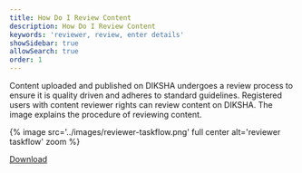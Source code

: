 ```yaml
---
title: How Do I Review Content
description: How Do I Review Content
keywords: 'reviewer, review, enter details'
showSidebar: true
allowSearch: true
order: 1
---
```


Content uploaded and published on DIKSHA undergoes a review process to ensure it is quality driven and adheres to standard guidelines. Registered users with content reviewer rights can review content on DIKSHA. The image explains the procedure of reviewing content.

{% image src='../images/reviewer-taskflow.png' full center  alt='reviewer taskflow' zoom %}

<div class="mt-10">
	<a
		href="/help/creator/other_file/reviewer_taskflow.pdf"
		class="btn btn-primary btn-downloads"
		target="_blank"
		>
		Download
	</a>
</div>
